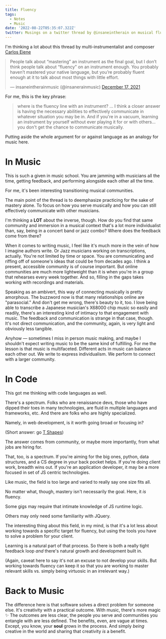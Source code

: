 ```yaml
---
title: Fluency
tags:
  - Notes
  - Music
date: '2022-08-22T05:35:07.322Z'
twitter: Musings on a twitter thread by @insaneintherain on musical fluency.
---
```


I'm thinking a lot about this thread by multi-instrumentalist and composer [Carlos Eiene](https://insaneintherainmusic.com/)

<blockquote class="twitter-tweet" style="margin: 0 auto;"><p lang="en" dir="ltr">People talk about “mastering” an instrument as the final goal, but I don’t think people talk about “fluency” on an instrument enough. You probably haven’t mastered your native language, but you’re probably fluent enough at it to talk about most things with little effort.</p>&mdash; insaneintherainmusic (@insanerainmusic) <a href="https://twitter.com/insanerainmusic/status/1471904710953029634?ref_src=twsrc%5Etfw">December 17, 2021</a></blockquote> <script async src="https://platform.twitter.com/widgets.js" charset="utf-8"></script>

For me, this is the key phrase:

> where is the fluency line with an instrument? ... I think a closer answer is having the necessary abilities to effectively communicate in whatever situation you may be in. And if you're in a vacuum, learning an instrument by yourself without ever playing it for or with others... you don't get the chance to communicate musically.

Putting aside the whole argument for or against language as an analogy for music here.

# In Music

This is such a given in music school. You are jamming with musicians all the time, getting feedback, and performing alongside each other all the time.

For me, it's been interesting transitioning musical communities.

The main point of the thread is to deemphasize practicing for the sake of mastery alone. To focus on how you serve musically and how you can still effectively communicate with other musicians.

I'm thinking a **LOT** about the inverse, though. How do you find that same community and immersion in a musical context that's a lot more individualist than, say, being in a concert band or jazz combo? Where does the feedback come from there?

When it comes to writing music, I feel like it's much more in the vein of how I imagine authors write. Or Jazz musicians working on transcriptions, actually. You're not limited by time or space. You are communicating and riffing off of someone's ideas that could be from decades ago. I think a present, accessible community is of course important. But online communities are much more lightweight than it is when you're in a group that rehearses every week together. And so, filling in the gaps takes working with recordings and materials.

Speaking as an ambivert, this way of connecting musically is pretty amorphous. The buzzword now is that many relationships online are "parasocial." And don't get me wrong, there's beauty to it, too. I love being able to transcribe a Japanese musician's X68000 chip music so easily and readily, there's an interesting kind of intimacy to that engagement with music. The feedback and communication is strange in that case, though. It's not direct communication, and the community, again, is very light and obviously less tangible.

Anyhow — sometimes I miss in person music making, and maybe I shouldn't expect writing music to be the same kind of fulfilling. For me the lesson is that music is multifaceted. Different acts in music can balance each other out. We write to express individualism. We perform to connect with a larger community.

# In Code

This got me thinking with code languages as well.

There's a spectrum. Folks who are renaissance devs, those who have dipped their toes in many technologies, are fluid in multiple languages and frameworks, etc. And there are folks who are highly specialized.

Namely, in web development, is it worth going broad or focusing in?

(Short answer: go [T Shapes](https://en.wikipedia.org/wiki/T-shaped_skills))

The answer comes from community, or maybe more importantly, from what jobs are hiring for.

That, too, is a spectrum. If you're aiming for the big ones, python, data structures, and a CS degree in your back pocket helps. If you're doing client work, breadth wins out. If you're an application developer, it may be a more focused in set of JS centric technologies.

Like music, the field is too large and varied to really say one size fits all.

No matter what, though, mastery isn't necessarily the goal. Here, it _is_ fluency.

Some gigs may require that intimate knowledge of JS runtime logic.

Others may only need some familiarity with JQuery.

The interesting thing about this field, in my mind, is that it's a lot less about working towards a specific target for fluency, but using the tools you have to solve a problem for your client.

Learning is a natural part of that process. So there is both a really tight feedback loop _and_ there's natural growth and development built in.

(Again, caveat here to say it's not an excuse to not develop your skills. But working towards fluency can keep it so that you are working to master relevant skills vs. simply being virtuosic in an irrelevant way.)

# Back to Music

The difference here is that software solves a direct problem for someone else. It's creativity with a practical outcome. With music, there's more magic ✨ The outcomes are less clear, the people you serve and communities you entangle with are less defined. The benefits, even, are vague at times. Except, you know, your **soul** grows in the process. And simply _being_ creative in the world and sharing that creativity _is_ a benefit.
